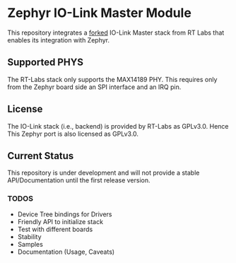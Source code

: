 # Zephyr IO-Link Master Module

This repository integrates a [forked](https://github.com/vChavezB/i-link/tree/zephyr) IO-Link Master stack from RT Labs that enables its integration with Zephyr.

## Supported PHYS

The RT-Labs stack only supports the MAX14189 PHY. This requires only from the Zephyr board side an SPI interface and an IRQ pin.

## License

The IO-Link stack (i.e., backend) is provided by RT-Labs as GPLv3.0. Hence This Zephyr port
is also licensed as GPLv3.0.


## Current Status

This repository is under development and will not provide a stable API/Documentation until the first release version.

### TODOS

- Device Tree bindings for Drivers
- Friendly API to initialize stack 
- Test with different boards
- Stability
- Samples
- Documentation (Usage, Caveats)



